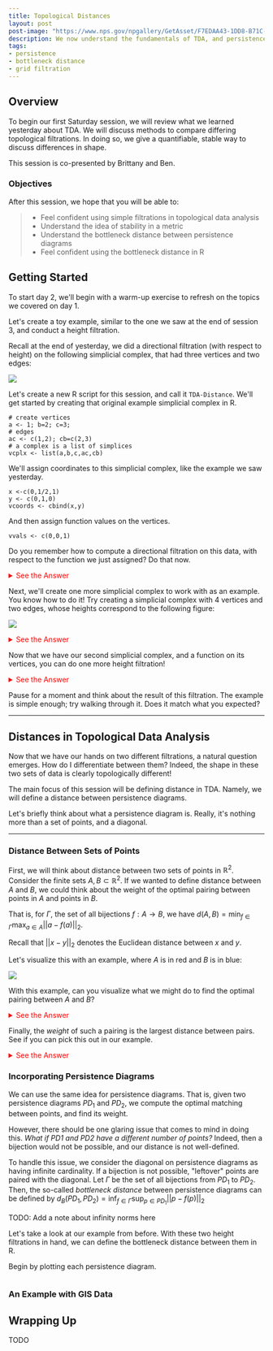 ```yaml
---
title: Topological Distances
layout: post
post-image: "https://www.nps.gov/npgallery/GetAsset/F7EDAA43-1DD8-B71C-07722F94F9AAEB4C/proxy/hires?"
description: We now understand the fundamentals of TDA, and persistence diagrams. But how do we compare the results of two filtrations? This will be covered in the following tutorials.
tags:
- persistence
- bottleneck distance
- grid filtration
---
```


## Overview

To begin our first Saturday session, we will review what we learned yesterday about TDA.
We will discuss methods to compare differing topological filtrations. In doing so,
we give a quantifiable, stable way to discuss differences in shape.


This session is co-presented by Brittany and Ben.

### Objectives

After this session, we hope that you will be able to:

> - Feel confident using simple filtrations in topological data analysis
> - Understand the idea of stability in a metric
> - Understand the bottleneck distance between persistence diagrams
> - Feel confident using the bottleneck distance in R

## Getting Started

To start day 2, we'll begin with a warm-up exercise to refresh on the topics we covered on day 1.

Let's create a toy example, similar to the one we saw at the end of session 3, and conduct a height filtration.

Recall at the end of yesterday, we did a directional filtration (with respect to height) on the following simplicial complex,
that had three vertices and two edges:

![]("https://comptag.github.io/t4ds/assets/images/simp.jpg")

Let's create a new R script for this session, and call it `TDA-Distance`. We'll get started by creating that
original example simplicial complex in R.

```
# create vertices
a <- 1; b=2; c=3;
# edges
ac <- c(1,2); cb=c(2,3)
# a complex is a list of simplices
vcplx <- list(a,b,c,ac,cb)
```

We'll assign coordinates to this simplicial complex, like the example we saw yesterday.

```
x <-c(0,1/2,1)
y <- c(0,1,0)
vcoords <- cbind(x,y)
```

And then assign function values on the vertices.

```
vvals <- c(0,0,1)
```

Do you remember how to compute a directional filtration on this data, with respect to the
function we just assigned? Do that now.

<details>
<summary style="color:red">See the Answer</summary>
<br>
<pre style="background-color:lightcoral">
<code>
vfilt <- funFiltration(vvals,vcplx)
vdiag <- filtrationDiag(vfilt,maxdimension=2)
vidag$diagram
</code>
</pre>
</details>

Next, we'll create one more simplicial complex to work with as an example.
You know how to do it! Try creating a simplicial complex with 4 vertices and two edges,
whose heights correspond to the following figure:

![]("https://comptag.github.io/t4ds/assets/images/simp2.jpg")

<details>
<summary style="color:red">See the Answer</summary>
<br>
<pre style="background-color:lightcoral">
<code>
# create vertices
a <- 1; b=2; c=3; d=4
# edges
ac <- c(1,2); cb=c(2,3)
# a complex is a list of simplices
vcplx <- list(a,b,c,d,ac,cb)

vvals <- c(0,0,1,2)
</code>
</pre>
</details>

Now that we have our second simplicial complex, and a function on its vertices,
you can do one more height filtration!

<details>
<summary style="color:red">See the Answer</summary>
<br>
<pre style="background-color:lightcoral">
<code>
vfilt <- funFiltration(vvals,vcplx)
vdiag <- filtrationDiag(vfilt,maxdimension=2)
vidag$diagram
</code>
</pre>
</details>

Pause for a moment and think about the result of this filtration.
The example is simple enough; try walking through it. Does
it match what you expected?

---

## Distances in Topological Data Analysis

Now that we have our hands on two different filtrations,
a natural question emerges. How do I differentiate between them?
Indeed, the shape in these two sets of data is clearly topologically different!

The main focus of this session will be defining distance in TDA.
Namely, we will define a distance between persistence diagrams.

Let's briefly think about what a persistence diagram is.
Really, it's nothing more than a set of points, and a diagonal.

---

### Distance Between Sets of Points

First, we will think about distance between two sets of points in $\mathbb{R}^2$.
Consider the finite sets $A,B \subset \mathbb{R}^2$. If we wanted to define distance between
$A$ and $B$, we could think about the weight of the optimal pairing between points in $A$
and points in $B$.

That is, for $\Gamma$, the set of all bijections $f: A \to B$, we have
$d(A,B) = \min_{f \in \Gamma} \max_{a \in A}||a-f(a)||_2$.

Recall that $||x-y||_2$ denotes the Euclidean distance between $x$ and $y$.

Let's visualize this with an example, where $A$ is in red and $B$ is in blue:

![](https://comptag.github.io/t4ds/assets/images/pts.jpg)

With this example, can you visualize what we might do to find the
optimal pairing between $A$ and $B$?

<details>
<summary style="color:red">See the Answer</summary>
<br>
<pre style="background-color:lightcoral">
<img src="https://comptag.github.io/t4ds/assets/images/pts-pairs.jpg " alt="pts pairs">
</pre>
</details>

Finally, the *weight* of such a pairing is the largest distance between pairs.
See if you can pick this out in our example.

<details>
<summary style="color:red">See the Answer</summary>
<br>
<pre style="background-color:lightcoral">
<img src="https://comptag.github.io/t4ds/assets/images/pts-weight.jpg " alt="pts pairs">
</pre>
</details>


### Incorporating Persistence Diagrams

We can use the same idea for persistence diagrams.
That is, given two persistence diagrams $PD_1$ and $PD_2$,
we compute the optimal matching between points, and find its weight.

However, there should be one glaring issue that comes to mind in doing this.
*What if PD1 and PD2 have a different number of points?* Indeed, then a bijection
would not be possible, and our distance is not well-defined.

To handle this issue, we consider the diagonal on persistence diagrams
as having infinite cardinality. If a bijection is not possible, "leftover"
points are paired with the diagonal. Let $\Gamma$ be the set of all
bijections from $PD_1$ to $PD_2$. Then, the so-called *bottleneck distance*
between persistence diagrams can be defined by
$d_B(PD_1, PD_2) = \inf_{f \in \Gamma} \sup_{p \in PD_1}||p - f(p)||_{2}$

TODO: Add a note about infinity norms here

Let's take a look at our example from before.
With these two height filtrations in hand, we can define the bottleneck
distance between them in R.

Begin by plotting each persistence diagram.

```

```

### An Example with GIS Data

## Wrapping Up

TODO
